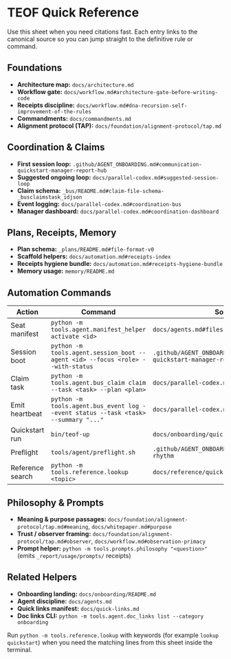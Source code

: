 # TEOF Quick Reference

Use this sheet when you need citations fast. Each entry links to the canonical
source so you can jump straight to the definitive rule or command.

## Foundations
- **Architecture map:** `docs/architecture.md`
- **Workflow gate:** `docs/workflow.md#architecture-gate-before-writing-code`
- **Receipts discipline:** `docs/workflow.md#dna-recursion-self-improvement-of-the-rules`
- **Commandments:** `docs/commandments.md`
- **Alignment protocol (TAP):** `docs/foundation/alignment-protocol/tap.md`

## Coordination & Claims
- **First session loop:** `.github/AGENT_ONBOARDING.md#communication-quickstart-manager-report-hub`
- **Suggested ongoing loop:** `docs/parallel-codex.md#suggested-session-loop`
- **Claim schema:** `_bus/README.md#claim-file-schema-_busclaimstask_idjson`
- **Event logging:** `docs/parallel-codex.md#coordination-bus`
- **Manager dashboard:** `docs/parallel-codex.md#coordination-dashboard`

## Plans, Receipts, Memory
- **Plan schema:** `_plans/README.md#file-format-v0`
- **Scaffold helpers:** `docs/automation.md#receipts-index`
- **Receipts hygiene bundle:** `docs/automation.md#receipts-hygiene-bundle`
- **Memory usage:** `memory/README.md`

## Automation Commands
| Action | Command | Source |
| --- | --- | --- |
| Seat manifest | `python -m tools.agent.manifest_helper activate <id>` | `docs/agents.md#files-to-know` |
| Session boot | `python -m tools.agent.session_boot --agent <id> --focus <role> --with-status` | `.github/AGENT_ONBOARDING.md#communication-quickstart-manager-report-hub` |
| Claim task | `python -m tools.agent.bus_claim claim --task <task> --plan <plan>` | `docs/parallel-codex.md#coordination-bus` |
| Emit heartbeat | `python -m tools.agent.bus_event log --event status --task <task> --summary "..."` | `docs/parallel-codex.md#coordination-bus` |
| Quickstart run | `bin/teof-up` | `docs/onboarding/quickstart.md` |
| Preflight | `tools/agent/preflight.sh` | `.github/AGENT_ONBOARDING.md#operating-rhythm` |
| Reference search | `python -m tools.reference.lookup <topic>` | `docs/reference/quick-reference.md` |

## Philosophy & Prompts
- **Meaning & purpose passages:** `docs/foundation/alignment-protocol/tap.md#meaning`, `docs/whitepaper.md#purpose`
- **Trust / observer framing:** `docs/foundation/alignment-protocol/tap.md#observer`, `docs/workflow.md#observation-primacy`
- **Prompt helper:** `python -m tools.prompts.philosophy "<question>"` (emits `_report/usage/prompts/` receipts)

## Related Helpers
- **Onboarding landing:** `docs/onboarding/README.md`
- **Agent discipline:** `docs/agents.md`
- **Quick links manifest:** `docs/quick-links.md`
- **Doc links CLI:** `python -m tools.agent.doc_links list --category onboarding`

Run `python -m tools.reference.lookup` with keywords (for example `lookup quickstart`)
when you need the matching lines from this sheet inside the terminal.
